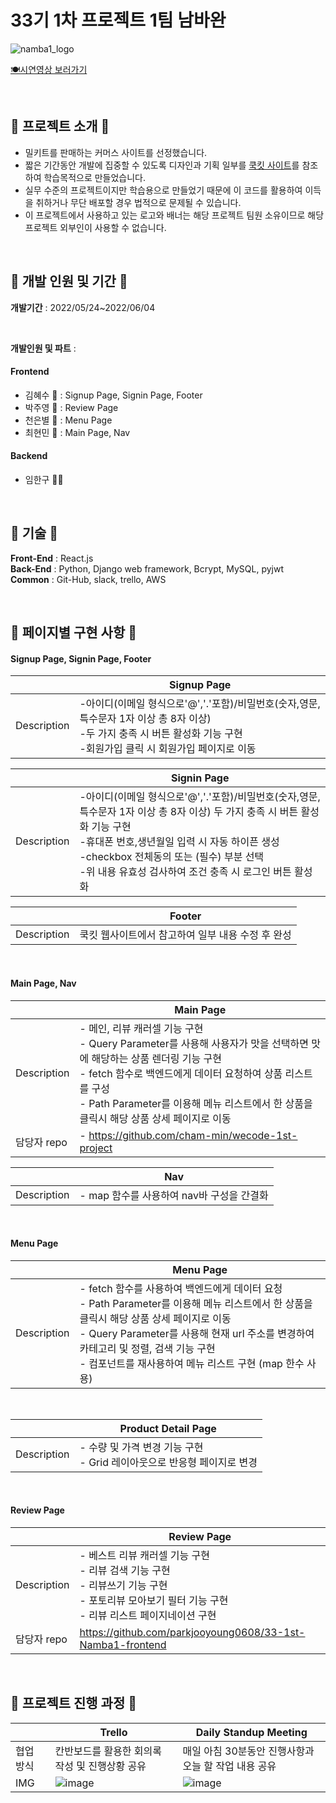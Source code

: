 # 33기 1차 프로젝트 1팀 남바완
![namba1_logo](https://user-images.githubusercontent.com/72453080/171790066-206e9591-15f3-4ba0-97be-413f21d13694.png)

[🍽️시연영상 보러가기](https://youtu.be/KlmscbOsnMc)

<br/>

## 🌼 프로젝트 소개 🌼


* 밀키트를 판매하는 커머스 사이트를 선정했습니다.
* 짧은 기간동안 개발에 집중할 수 있도록 디자인과 기획 일부를 [쿡킷 사이트](https://www.cjcookit.com/pc/main)를 참조하여 학습목적으로 만들었습니다.
* 실무 수준의 프로젝트이지만 학습용으로 만들었기 때문에 이 코드를 활용하여 이득을 취하거나 무단 배포할 경우 법적으로 문제될 수 있습니다.
* 이 프로젝트에서 사용하고 있는 로고와 배너는 해당 프로젝트 팀원 소유이므로 해당 프로젝트 외부인이 사용할 수 없습니다.

<br/>

## 🌼 개발 인원 및 기간 🌼
**개발기간** : 2022/05/24~2022/06/04

<br/>

**개발인원 및 파트** : 
#### Frontend
- 김혜수 🐷 : Signup Page, Signin Page, Footer
- 박주영 🍋 : Review Page
- 천은별 🌟 : Menu Page
- 최현민 🐜 : Main Page, Nav

#### Backend
- 임한구 🎅🏻

<br/>

## 🌼 기술 🌼
**Front-End** : React.js 
<br/>
**Back-End** : Python, Django web framework, Bcrypt, MySQL, pyjwt
<br/>
**Common** : Git-Hub, slack, trello, AWS

<br/>

## 🌼 페이지별 구현 사항 🌼

#### Signup Page, Signin Page, Footer
||Signup Page|
|------|---|
|Description|-아이디(이메일 형식으로'@','.'포함)/비밀번호(숫자,영문,특수문자 1자 이상 총 8자 이상)<br>-두 가지 충족 시 버튼 활성화 기능 구현<br>-회원가입 클릭 시 회원가입 페이지로 이동|

||Signin Page|
|------|---|
|Description|-아이디(이메일 형식으로'@','.'포함)/비밀번호(숫자,영문,특수문자 1자 이상 총 8자 이상) 두 가지 충족 시 버튼 활성화 기능 구현<br>-휴대폰 번호,생년월일 입력 시 자동 하이픈 생성<br>-checkbox 전체동의 또는 (필수) 부분 선택<br>-위 내용 유효성 검사하여 조건 충족 시 로그인 버튼 활성화|

||Footer|
|------|---|
|Description|쿡킷 웹사이트에서 참고하여 일부 내용 수정 후 완성|

<br/>

#### Main Page, Nav
||Main Page|
|------|---|
|Description|- 메인, 리뷰 캐러셀 기능 구현 <br/> - Query Parameter를 사용해 사용자가 맛을 선택하면 맛에 해당하는 상품 렌더링 기능 구현 <br/> - fetch 함수로 백엔드에게 데이터 요청하여 상품 리스트를 구성 <br/> - Path Parameter를 이용해 메뉴 리스트에서 한 상품을 클릭시 해당 상품 상세 페이지로 이동 <br/> |
|담당자 repo|- https://github.com/cham-min/wecode-1st-project |

||Nav|
|------|---|
|Description|- map 함수를 사용하여 nav바 구성을 간결화|

<br/>

#### Menu Page
||Menu Page|
|------|---|
|Description|- fetch 함수를 사용하여 백엔드에게 데이터 요청 <br/> - Path Parameter를 이용해 메뉴 리스트에서 한 상품을 클릭시 해당 상품 상세 페이지로 이동  <br/> - Query Parameter를 사용해 현재 url 주소를 변경하여 카테고리 및 정렬, 검색 기능 구현 <br/> - 컴포넌트를 재사용하여 메뉴 리스트 구현 (map 한수 사용)|

<br/>

||Product Detail Page|
|------|---|
|Description|- 수량 및 가격 변경 기능 구현 <br/> - Grid 레이아웃으로 반응형 페이지로 변경|

<br/>

#### Review Page
||Review Page|
|------|---|
|Description|- 베스트 리뷰 캐러셀 기능 구현 <br/> - 리뷰 검색 기능 구현 <br/> - 리뷰쓰기 기능 구현 <br/> - 포토리뷰 모아보기 필터 기능 구현 <br/> - 리뷰 리스트 페이지네이션 구현|
|담당자 repo|https://github.com/parkjooyoung0608/33-1st-Namba1-frontend|

<br/>

## 🌼 프로젝트 진행 과정 🌼
||Trello|Daily Standup Meeting|
|------|---|---|
|협업 방식|칸반보드를 활용한 회의록 작성 및 진행상황 공유|매일 아침 30분동안 진행사항과 오늘 할 작업 내용 공유|
|IMG|![image](https://user-images.githubusercontent.com/72453080/172017656-5a83e3f5-34c4-44b8-b600-39ed7c6600d0.png)|![image](https://user-images.githubusercontent.com/72453080/172017691-c160d276-3004-4dbc-966b-d761d8c749b8.png)|



